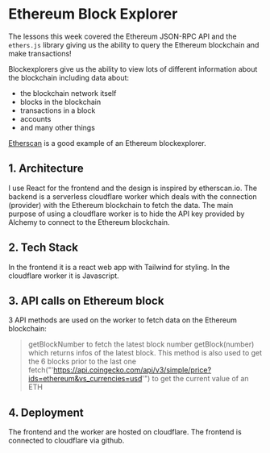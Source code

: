 # Ethereum Block Explorer

The lessons this week covered the Ethereum JSON-RPC API and the `ethers.js` library giving us the ability to query the Ethereum blockchain and make transactions!

Blockexplorers give us the ability to view lots of different information about the blockchain including data about:

- the blockchain network itself
- blocks in the blockchain
- transactions in a block
- accounts
- and many other things

[Etherscan](https://etherscan.io/) is a good example of an Ethereum blockexplorer.

## 1. Architecture

I use React for the frontend and the design is inspired by etherscan.io. The backend is a serverless cloudflare worker which deals with the connection (provider) with the Ethereum blockchain to fetch the data. The main purpose of using a cloudflare worker is to hide the API key provided by Alchemy to connect to the Ethereum blockchain.

## 2. Tech Stack

In the frontend it is a react web app with Tailwind for styling. In the cloudflare worker it is Javascript.

## 3. API calls on Ethereum block

3 API methods are used on the worker to fetch data on the Ethereum blockchain:

> getBlockNumber to fetch the latest block number
> getBlock(number) which returns infos of the latest block. This method is also used to get the 6 blocks prior to the last one
> fetch("'https://api.coingecko.com/api/v3/simple/price?ids=ethereum&vs_currencies=usd'") to get the current value of an ETH

## 4. Deployment

The frontend and the worker are hosted on cloudflare. The frontend is connected to cloudflare via github.
